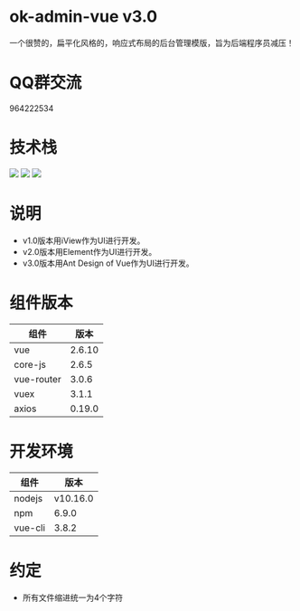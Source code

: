 # ok-admin-vue v3.0
一个很赞的，扁平化风格的，响应式布局的后台管理模版，旨为后端程序员减压！

# QQ群交流
964222534

# 技术栈
<p>
  <img src="https://img.shields.io/badge/Vue-2.x-brightgreen.svg">
  <img src="https://img.shields.io/badge/Ant%20Design%20of%20Vue-1.3.17--beta.1-brightgreen">
  <img src="https://img.shields.io/badge/Vue%20CLI-3.8.2-brightgreen">
</p>

# 说明
- v1.0版本用iView作为UI进行开发。
- v2.0版本用Element作为UI进行开发。
- v3.0版本用Ant Design of Vue作为UI进行开发。

# 组件版本
| 组件 | 版本 |
|----------|----------|
| vue | 2.6.10 |
| core-js | 2.6.5 |
| vue-router | 3.0.6 |
| vuex | 3.1.1 |
| axios | 0.19.0 |

# 开发环境
| 组件 | 版本 |
|----------|----------|
| nodejs | v10.16.0 |
| npm | 6.9.0 |
| vue-cli | 3.8.2 |

# 约定

- 所有文件缩进统一为4个字符
